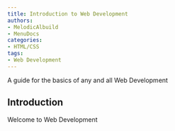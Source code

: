 ```yaml
---
title: Introduction to Web Development
authors:
- MelodicAlbuild
- MenuDocs
categories:
- HTML/CSS
tags:
- Web Development
---
```

A guide for the basics of any and all Web Development
<!-- more -->

## Introduction

Welcome to Web Development
